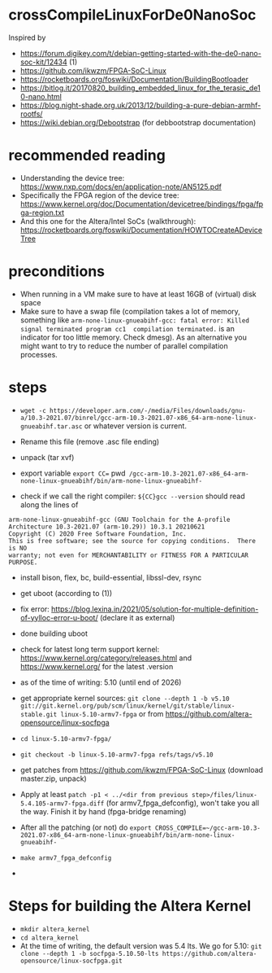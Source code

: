 # crossCompileLinuxForDe0NanoSoc
Inspired by
- https://forum.digikey.com/t/debian-getting-started-with-the-de0-nano-soc-kit/12434 (1)
- https://github.com/ikwzm/FPGA-SoC-Linux
- https://rocketboards.org/foswiki/Documentation/BuildingBootloader
- https://bitlog.it/20170820_building_embedded_linux_for_the_terasic_de10-nano.html
- https://blog.night-shade.org.uk/2013/12/building-a-pure-debian-armhf-rootfs/
- https://wiki.debian.org/Debootstrap (for debbootstrap documentation)

# recommended reading 
- Understanding the device tree: https://www.nxp.com/docs/en/application-note/AN5125.pdf
- Specifically the FPGA region of the device tree: https://www.kernel.org/doc/Documentation/devicetree/bindings/fpga/fpga-region.txt
- And this one for the Altera/Intel SoCs (walkthrough): https://rocketboards.org/foswiki/Documentation/HOWTOCreateADeviceTree

# preconditions
- When running in a VM make sure to have at least 16GB of (virtual) disk space
- Make sure to have a swap file (compilation takes a lot of memory, something like ```arm-none-linux-gnueabihf-gcc: fatal error: Killed signal terminated program cc1 
compilation terminated.``` is an indicator for too little memory. Check dmesg). As an alternative you might want to try to reduce the number of parallel compilation processes. 


# steps
- `wget -c https://developer.arm.com/-/media/Files/downloads/gnu-a/10.3-2021.07/binrel/gcc-arm-10.3-2021.07-x86_64-arm-none-linux-gnueabihf.tar.asc` or whatever version is current.

- Rename this file (remove .asc file ending)

- unpack (tar xvf)

- export variable `export CC=` pwd` /gcc-arm-10.3-2021.07-x86_64-arm-none-linux-gnueabihf/bin/arm-none-linux-gnueabihf-`
- check if we call the right compiler: `${CC}gcc --version`
should read along the lines of 
```
arm-none-linux-gnueabihf-gcc (GNU Toolchain for the A-profile Architecture 10.3-2021.07 (arm-10.29)) 10.3.1 20210621
Copyright (C) 2020 Free Software Foundation, Inc.
This is free software; see the source for copying conditions.  There is NO
warranty; not even for MERCHANTABILITY or FITNESS FOR A PARTICULAR PURPOSE.

```
- install bison, flex, bc, build-essential, libssl-dev, rsync
- get uboot (according to (1))
- fix error: https://blog.lexina.in/2021/05/solution-for-multiple-definition-of-yylloc-error-u-boot/ (declare it as external)
- done building uboot

- check for latest long term support kernel: https://www.kernel.org/category/releases.html and https://www.kernel.org/ for the latest .version
- as of the time of writing: 5.10 (until end of 2026)
- get appropriate kernel sources: `git clone --depth 1 -b v5.10 git://git.kernel.org/pub/scm/linux/kernel/git/stable/linux-stable.git linux-5.10-armv7-fpga` or from  https://github.com/altera-opensource/linux-socfpga
- `cd linux-5.10-armv7-fpga/`
- `git checkout -b linux-5.10-armv7-fpga refs/tags/v5.10`
- get patches from https://github.com/ikwzm/FPGA-SoC-Linux (download master.zip, unpack)
- Apply at least `patch -p1 < ../<dir from previous step>/files/linux-5.4.105-armv7-fpga.diff` (for armv7_fpga_defconfig), won't take you all the way. Finish it by hand (fpga-bridge renaming)
- After all the patching (or not) do `export CROSS_COMPILE=~/gcc-arm-10.3-2021.07-x86_64-arm-none-linux-gnueabihf/bin/arm-none-linux-gnueabihf-`
- `make armv7_fpga_defconfig`
- 

# Steps for building the Altera Kernel
- `mkdir altera_kernel`
- `cd altera_kernel`
- At the time of writing, the default version was 5.4 lts. We go for 5.10: `git clone --depth 1 -b socfpga-5.10.50-lts https://github.com/altera-opensource/linux-socfpga.git`
